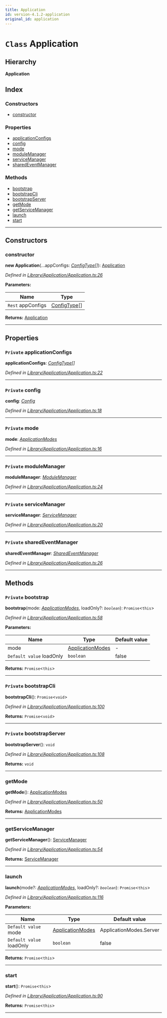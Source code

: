 ```yaml
---
title: Application
id: version-4.1.2-application
original_id: application
---
```


# `Class` Application

## Hierarchy

**Application**

## Index

### Constructors

* [constructor](application#constructor)

### Properties

* [applicationConfigs](application#applicationconfigs)
* [config](application#config)
* [mode](application#mode)
* [moduleManager](application#modulemanager)
* [serviceManager](application#servicemanager)
* [sharedEventManager](application#sharedeventmanager)

### Methods

* [bootstrap](application#bootstrap)
* [bootstrapCli](application#bootstrapcli)
* [bootstrapServer](application#bootstrapserver)
* [getMode](application#getmode)
* [getServiceManager](application#getservicemanager)
* [launch](application#launch)
* [start](application#start)

---

## Constructors

<a id="constructor"></a>

###  constructor

**new Application**(...appConfigs: *[ConfigType]()[]*): [Application](application)

*Defined in [Library/Application/Application.ts:26](https://github.com/SpoonX/stix/blob/64b0f60/src/Library/Application/Application.ts#L26)*

**Parameters:**

| Name | Type |
| ------ | ------ |
| `Rest` appConfigs | [ConfigType]()[] |

**Returns:** [Application](application)

___

## Properties

<a id="applicationconfigs"></a>

### `Private` applicationConfigs

**applicationConfigs**: *[ConfigType]()[]*

*Defined in [Library/Application/Application.ts:22](https://github.com/SpoonX/stix/blob/64b0f60/src/Library/Application/Application.ts#L22)*

___
<a id="config"></a>

### `Private` config

**config**: *[Config](config)*

*Defined in [Library/Application/Application.ts:18](https://github.com/SpoonX/stix/blob/64b0f60/src/Library/Application/Application.ts#L18)*

___
<a id="mode"></a>

### `Private` mode

**mode**: *[ApplicationModes](../enums/applicationmodes)*

*Defined in [Library/Application/Application.ts:16](https://github.com/SpoonX/stix/blob/64b0f60/src/Library/Application/Application.ts#L16)*

___
<a id="modulemanager"></a>

### `Private` moduleManager

**moduleManager**: *[ModuleManager](modulemanager)*

*Defined in [Library/Application/Application.ts:24](https://github.com/SpoonX/stix/blob/64b0f60/src/Library/Application/Application.ts#L24)*

___
<a id="servicemanager"></a>

### `Private` serviceManager

**serviceManager**: *[ServiceManager](servicemanager)*

*Defined in [Library/Application/Application.ts:20](https://github.com/SpoonX/stix/blob/64b0f60/src/Library/Application/Application.ts#L20)*

___
<a id="sharedeventmanager"></a>

### `Private` sharedEventManager

**sharedEventManager**: *[SharedEventManager](sharedeventmanager)*

*Defined in [Library/Application/Application.ts:26](https://github.com/SpoonX/stix/blob/64b0f60/src/Library/Application/Application.ts#L26)*

___

## Methods

<a id="bootstrap"></a>

### `Private` bootstrap

**bootstrap**(mode: *[ApplicationModes](../enums/applicationmodes)*, loadOnly?: *`boolean`*): `Promise`<`this`>

*Defined in [Library/Application/Application.ts:58](https://github.com/SpoonX/stix/blob/64b0f60/src/Library/Application/Application.ts#L58)*

**Parameters:**

| Name | Type | Default value |
| ------ | ------ | ------ |
| mode | [ApplicationModes](../enums/applicationmodes) | - |
| `Default value` loadOnly | `boolean` | false |

**Returns:** `Promise`<`this`>

___
<a id="bootstrapcli"></a>

### `Private` bootstrapCli

**bootstrapCli**(): `Promise`<`void`>

*Defined in [Library/Application/Application.ts:100](https://github.com/SpoonX/stix/blob/64b0f60/src/Library/Application/Application.ts#L100)*

**Returns:** `Promise`<`void`>

___
<a id="bootstrapserver"></a>

### `Private` bootstrapServer

**bootstrapServer**(): `void`

*Defined in [Library/Application/Application.ts:108](https://github.com/SpoonX/stix/blob/64b0f60/src/Library/Application/Application.ts#L108)*

**Returns:** `void`

___
<a id="getmode"></a>

###  getMode

**getMode**(): [ApplicationModes](../enums/applicationmodes)

*Defined in [Library/Application/Application.ts:50](https://github.com/SpoonX/stix/blob/64b0f60/src/Library/Application/Application.ts#L50)*

**Returns:** [ApplicationModes](../enums/applicationmodes)

___
<a id="getservicemanager"></a>

###  getServiceManager

**getServiceManager**(): [ServiceManager](servicemanager)

*Defined in [Library/Application/Application.ts:54](https://github.com/SpoonX/stix/blob/64b0f60/src/Library/Application/Application.ts#L54)*

**Returns:** [ServiceManager](servicemanager)

___
<a id="launch"></a>

###  launch

**launch**(mode?: *[ApplicationModes](../enums/applicationmodes)*, loadOnly?: *`boolean`*): `Promise`<`this`>

*Defined in [Library/Application/Application.ts:116](https://github.com/SpoonX/stix/blob/64b0f60/src/Library/Application/Application.ts#L116)*

**Parameters:**

| Name | Type | Default value |
| ------ | ------ | ------ |
| `Default value` mode | [ApplicationModes](../enums/applicationmodes) |  ApplicationModes.Server |
| `Default value` loadOnly | `boolean` | false |

**Returns:** `Promise`<`this`>

___
<a id="start"></a>

###  start

**start**(): `Promise`<`this`>

*Defined in [Library/Application/Application.ts:90](https://github.com/SpoonX/stix/blob/64b0f60/src/Library/Application/Application.ts#L90)*

**Returns:** `Promise`<`this`>

___

